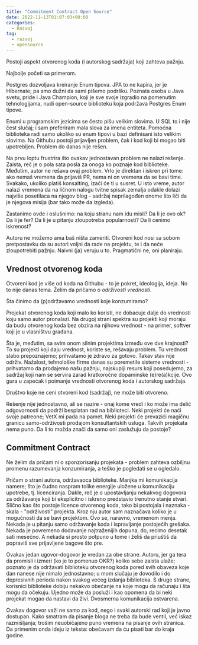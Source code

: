 ```yaml
---
title: "Commitment Contract Open Source"
date: 2022-11-13T01:07:03+00:00
categories:
  - Razvoj
tag:
  - razvoj
  - opensource
---
```


Postoji aspekt otvorenog koda (i autorskog sadržaja) koji zahteva pažnju.

<!--more-->

Najbolje početi sa primerom.

Postgres dozvoljava kreiranje Enum tipova. JPA to ne kapira, jer je Hibernate; pa smo dužni da sami pišemo podršku. Poznata osoba u Java svetu, pride i Java Champion, koji je sve svoje izgradio na pomenutim tehnologijama, nudi open-source biblioteku koja podržava Postgres Enum tipove.

Enumi u programskim jezicima se često pišu velikim slovima. U SQL to i nije čest slučaj; i sam preferiram mala slova za imena entiteta. Pomoćna biblioteka radi samo ukoliko su enum tipovi u bazi definisani isto velikim slovima. Na Githubu postoji prijavljen problem, čak i kod koji bi mogao biti upotrebljen. Problem do danas nije rešen.

Na prvu loptu frustrira što ovakav jednostavan problem ne nalazi rešenje. Zaista, reč je o pola sata posla za onoga ko poznaje kod biblioteke. Međutim, autor ne rešava ovaj problem. Vrlo je direktan i iskren pri tome: ako nemaš vremena da prijaviš PR, nema ni on vremena da se bavi time. Svakako, ukoliko platiš konsalting, izaći će ti u susret. U isto vreme, autor nalazi vremena da na ličnom nalogu tvitne spisak zemalja odakle dolazi najviše posetilaca na njegov blog - sadržaj neprilagođen onome što liči da je njegova misija (bar tako može da izgleda).

Zastanimo ovde i oslušnimo: na koju stranu nam idu misli? Da li je ovo ok? Da li je fer? Da li je u pitanju zloupotreba popularnosti? Da li cenimo iskrenost?

Autoru ne možemo ama baš ništa zameriti. Otvoreni kod nosi sa sobom pretpostavku da su autori voljni da rade na projektu, te i da neće zloupotrebiti pažnju. Naivni (ja) veruju u to. Pragmatični ne, oni planiraju.

## Vrednost otvorenog koda

Otvoreni kod je više od koda na Githubu - to je pokret, ideologija, ideja. No to nije danas tema. Želim da pričamo o _održivosti vrednosti_.

Šta činimo da (p)održavamo vrednosti koje konzumiramo?

Projekat otvorenog koda koji malo ko koristi, ne dobacuje dalje do vrednosti koju samo autor pronalazi. Na drugoj strani spektra su projekti koji moraju da budu otvorenog koda bez obzira na njihovu vrednost - na primer, softver koji je u vlasništvu građana.

Šta je, međutim, sa svim onom silnim projektima između ove dve krajnosti? To su projekti koji daju vrednost, koriste se, rešavaju problem. Tu vrednost slabo prepoznajemo; prihvatamo je zdravo za gotovo. Takav stav nije održiv. Nažalost, tehnološke firme danas su poremetile sisteme vrednosti - prihvatamo da prodajemo našu pažnju, najskuplji resurs koji posedujemo, za sadržaj koji nam se servira zarad kratkoročne dopaminske (e)re(a)kcije. Ovo gura u zapećak i poimanje vrednosti otvorenog koda i autorskog sadržaja.

Društvo koje ne ceni otvoreni kod (sadržaj), ne može biti otvoreno.

Rešenje nije jednostavno, ali se nazire - onaj kome vredi i ko može ima delić odgovornosti da podrži besplatan rad na biblioteci. Neki projekti će naći svoje patreone; VetX mi pada na pamet. Neki projekti će prevazići magičnu granicu samo-održivosti prodajom konsultantskih usluga. Takvih projekata nema puno. Da li to možda znači da samo oni zaslužuju da postoje?

## Commitment Contract

Ne želim da pričam ni o sponzorisanju projekata - problem zahteva ozbiljnu promenu razumevanja konzumiranja, a teško je pogledati se u ogledalo.

Pričam o strani autora, održavaoca biblioteke. Manjka mi komunikacija namere; što je čudno naspram tolike energije uložene u komunikaciju upotrebe, tj. licenciranja. Dakle, reč je o upostavljanju nekakvog dogovora za održavanje koji bi eksplicitno i iskreno predstavio trenutno stanje stvari. Slično kao što postoje licence otvorenog koda, tako bi postojala i naznaka - skala - "održivosti" projekta. Kroz nju autor sam naznačava koliko je u mogućnosti da se bavi projektom. Ovo se, naravno, vremenom menja. Nekada je u pitanju samo održavanje koda i ispravljanje postojećih grešaka. Nekada je povremeno dodavanje najtraženijih dopuna, do, recimo desetak sati mesečno. A nekada si prosto potpuno u tome i želiš da priuštiš da popraviš sve prijavljene bagove što pre.

Ovakav jedan ugovor-dogovor je vredan za obe strane. Autoru, jer ga tera da promisli i izmeri (ko je to pomenuo OKR?) koliko sebe zaista ulaže; poznato je da održavati biblioteku otvorenog koda pored svih obaveza koje dan nanese nije nimalo jednostavno; u mom slučaju je dovodilo i do depresivnih perioda nakon svakog većeg izdanja biblioteka. S druge strane, korisnici biblioteke dobiju nekakvo obećanje na koje mogu da računaju i šta mogu da očekuju. Ujedno može da posluži i kao opomena da bi neki projekat mogao da nastavi da živi. Dvosmerna komunikacija ostvarena.

Ovakav dogovor važi ne samo za kod, nego i svaki autorski rad koji je javno dostupan. Kako smatram da pisanje bloga ne treba da bude ventil, već iskaz razmišljanja; trošim neuobičajeno puno vremena na pisanje ovih stranica. Da primenim onda ideju iz teksta: obećavam da ću pisati bar do kraja godine.